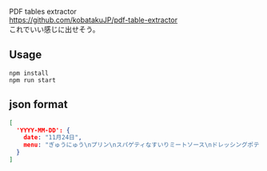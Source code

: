 PDF tables extractor  
https://github.com/kobatakuJP/pdf-table-extractor  
これでいい感じに出せそう。 


## Usage
```
npm install
npm run start
```

## json format
```json
[
  'YYYY-MM-DD': {
    date: "11月24日",
    menu: "ぎゅうにゅう\nプリン\nスパゲティなすいりミートソース\nドレッシングポテトサラダ"
  }
]
```